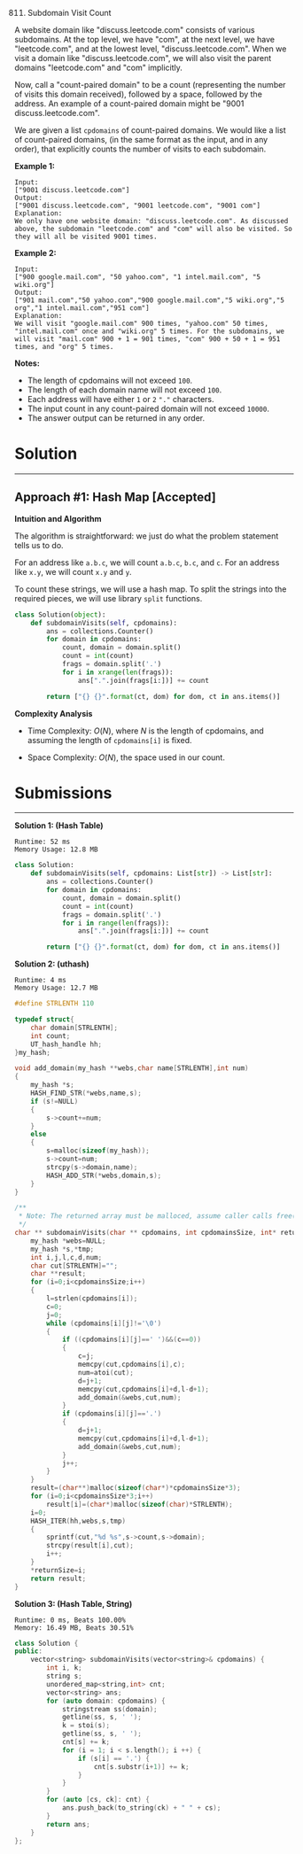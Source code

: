 811. Subdomain Visit Count

A website domain like "discuss.leetcode.com" consists of various subdomains. At the top level, we have "com", at the next level, we have "leetcode.com", and at the lowest level, "discuss.leetcode.com". When we visit a domain like "discuss.leetcode.com", we will also visit the parent domains "leetcode.com" and "com" implicitly.

Now, call a "count-paired domain" to be a count (representing the number of visits this domain received), followed by a space, followed by the address. An example of a count-paired domain might be "9001 discuss.leetcode.com".

We are given a list `cpdomains` of count-paired domains. We would like a list of count-paired domains, (in the same format as the input, and in any order), that explicitly counts the number of visits to each subdomain.

**Example 1:**
```
Input: 
["9001 discuss.leetcode.com"]
Output: 
["9001 discuss.leetcode.com", "9001 leetcode.com", "9001 com"]
Explanation: 
We only have one website domain: "discuss.leetcode.com". As discussed above, the subdomain "leetcode.com" and "com" will also be visited. So they will all be visited 9001 times.
```

**Example 2:**
```
Input: 
["900 google.mail.com", "50 yahoo.com", "1 intel.mail.com", "5 wiki.org"]
Output: 
["901 mail.com","50 yahoo.com","900 google.mail.com","5 wiki.org","5 org","1 intel.mail.com","951 com"]
Explanation: 
We will visit "google.mail.com" 900 times, "yahoo.com" 50 times, "intel.mail.com" once and "wiki.org" 5 times. For the subdomains, we will visit "mail.com" 900 + 1 = 901 times, "com" 900 + 50 + 1 = 951 times, and "org" 5 times.
```

**Notes:**

* The length of cpdomains will not exceed `100`. 
* The length of each domain name will not exceed `100`.
* Each address will have either `1` or `2` `"."` characters.
* The input count in any count-paired domain will not exceed `10000`.
* The answer output can be returned in any order.

# Solution
---
## Approach #1: Hash Map [Accepted]
**Intuition and Algorithm**

The algorithm is straightforward: we just do what the problem statement tells us to do.

For an address like `a.b.c`, we will count `a.b.c`, `b.c`, and `c`. For an address like `x.y`, we will count `x.y` and `y`.

To count these strings, we will use a hash map. To split the strings into the required pieces, we will use library `split` functions.

```python
class Solution(object):
    def subdomainVisits(self, cpdomains):
        ans = collections.Counter()
        for domain in cpdomains:
            count, domain = domain.split()
            count = int(count)
            frags = domain.split('.')
            for i in xrange(len(frags)):
                ans[".".join(frags[i:])] += count

        return ["{} {}".format(ct, dom) for dom, ct in ans.items()]
```

**Complexity Analysis**

* Time Complexity: $O(N)$, where $N$ is the length of cpdomains, and assuming the length of `cpdomains[i]` is fixed.

* Space Complexity: $O(N)$, the space used in our count.

# Submissions
---
**Solution 1: (Hash Table)**
```
Runtime: 52 ms
Memory Usage: 12.8 MB
```
```python
class Solution:
    def subdomainVisits(self, cpdomains: List[str]) -> List[str]:
        ans = collections.Counter()
        for domain in cpdomains:
            count, domain = domain.split()
            count = int(count)
            frags = domain.split('.')
            for i in range(len(frags)):
                ans[".".join(frags[i:])] += count

        return ["{} {}".format(ct, dom) for dom, ct in ans.items()]
```

**Solution 2: (uthash)**
```
Runtime: 4 ms
Memory Usage: 12.7 MB
```
```c
#define STRLENTH 110

typedef struct{
    char domain[STRLENTH];
    int count;
    UT_hash_handle hh;
}my_hash;

void add_domain(my_hash **webs,char name[STRLENTH],int num)
{
    my_hash *s;
    HASH_FIND_STR(*webs,name,s);
    if (s!=NULL)
    {
        s->count+=num;
    }
    else
    {
        s=malloc(sizeof(my_hash));
        s->count=num;
        strcpy(s->domain,name);
        HASH_ADD_STR(*webs,domain,s);
    }
} 

/**
 * Note: The returned array must be malloced, assume caller calls free().
 */
char ** subdomainVisits(char ** cpdomains, int cpdomainsSize, int* returnSize){
    my_hash *webs=NULL;
    my_hash *s,*tmp;
    int i,j,l,c,d,num;
    char cut[STRLENTH]="";
    char **result;
    for (i=0;i<cpdomainsSize;i++)
    {
        l=strlen(cpdomains[i]);
        c=0;
        j=0;
        while (cpdomains[i][j]!='\0')
        {
            if ((cpdomains[i][j]==' ')&&(c==0))
            {
                c=j;
                memcpy(cut,cpdomains[i],c);
                num=atoi(cut);
                d=j+1;
                memcpy(cut,cpdomains[i]+d,l-d+1);
                add_domain(&webs,cut,num);
            }
            if (cpdomains[i][j]=='.')
            {
                d=j+1;
                memcpy(cut,cpdomains[i]+d,l-d+1);
                add_domain(&webs,cut,num);
            }
            j++;
        }
    }
    result=(char**)malloc(sizeof(char*)*cpdomainsSize*3);
    for (i=0;i<cpdomainsSize*3;i++)
        result[i]=(char*)malloc(sizeof(char)*STRLENTH);  
    i=0;
    HASH_ITER(hh,webs,s,tmp)
    {
        sprintf(cut,"%d %s",s->count,s->domain);
        strcpy(result[i],cut);
        i++;
    }
    *returnSize=i;
    return result;
}
```

**Solution 3: (Hash Table, String)**
```
Runtime: 0 ms, Beats 100.00%
Memory: 16.49 MB, Beats 30.51%
```
```c++
class Solution {
public:
    vector<string> subdomainVisits(vector<string>& cpdomains) {
        int i, k;
        string s;
        unordered_map<string,int> cnt;
        vector<string> ans;
        for (auto domain: cpdomains) {
            stringstream ss(domain);
            getline(ss, s, ' ');
            k = stoi(s);
            getline(ss, s, ' ');
            cnt[s] += k;
            for (i = 1; i < s.length(); i ++) {
                if (s[i] == '.') {
                    cnt[s.substr(i+1)] += k;
                }
            }
        }
        for (auto [cs, ck]: cnt) {
            ans.push_back(to_string(ck) + " " + cs);
        }
        return ans;
    }
};
```
